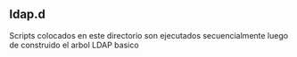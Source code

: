 ldap.d
------

Scripts colocados en este directorio son ejecutados secuencialmente luego de construido el arbol LDAP basico
